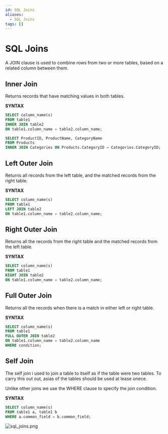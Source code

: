 ```yaml
---
id: SQL Joins
aliases:
  - SQL Joins
tags: []
---
```


# SQL Joins
A JOIN clause is used to combine rows from two or more tables, based on a related column between them.

## Inner Join
Returns records that have matching values in both tables.

**SYNTAX**
```sql
SELECT column_name(s)             
FROM table1
INNER JOIN table2
ON table1.column_name = table2.column_name;

SELECT ProductID, ProductName, CategoryName
FROM Products
INNER JOIN Categories ON Products.CategoryID = Categories.CategoryID;
```

## Left Outer Join
Returns all records from the left table, and the matched records from the right table.

**SYNTAX**
```sql
SELECT column_name(s)             
FROM table1
LEFT JOIN table2
ON table1.column_name = table2.column_name;
```

## Right Outer Join
Returns all the records from the right table and the matched records from the left table.


**SYNTAX**
```sql
SELECT column_name(s)             
FROM table1
RIGHT JOIN table2
ON table1.column_name = table2.column_name;
```

## Full Outer Join
Returns all the records when there is a match in either left or right table.

**SYNTAX**
```sql
SELECT column_name(s)
FROM table1
FULL OUTER JOIN table2
ON table1.column_name = table2.column_name
WHERE condition;
```

## Self Join
The self join i used to join a table to itself as if the table were two tables.
To carry this out out, asias of the tables should be used at lease onece.

Unlike other joins we use the WHERE clause to specify the join condition.

**SYNTAX**
```sql
SELECT column_name(s)
FROM table1 a, table1 b
WHERE a.common_field = b.common_field;
```
![sql_joins.png](assets/imgs/sql_joins.png)
